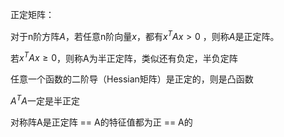正定矩阵：

对于n阶方阵$A$，若任意n阶向量$x$，都有$x^TAx> 0$ ，则称$A$是正定阵。

若$x^TAx\ge0$，则称A为半正定阵，类似还有负定，半负定阵

任意一个函数的二阶导（Hessian矩阵）是正定的，则是凸函数

$A^TA$一定是半正定

对称阵A是正定阵 == A的特征值都为正 == A的